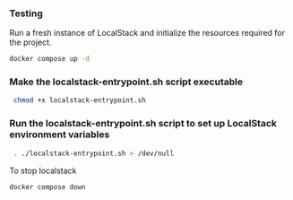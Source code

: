 ### Testing
Run a fresh instance of LocalStack and initialize the resources required for the project.
```bash
docker compose up -d
```

### Make the localstack-entrypoint.sh script executable
```bash
 chmod +x localstack-entrypoint.sh
```

### Run the localstack-entrypoint.sh script to set up LocalStack environment variables
```bash
 . ./localstack-entrypoint.sh > /dev/null
```

To stop localstack
```bash
docker compose down
```

